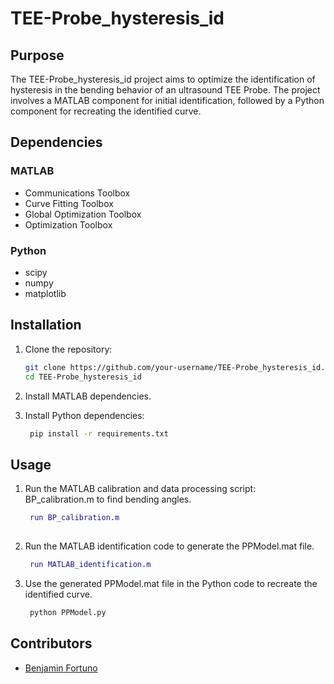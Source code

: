 # TEE-Probe_hysteresis_id

## Purpose
The TEE-Probe_hysteresis_id project aims to optimize the identification of hysteresis in the bending behavior of an ultrasound TEE Probe. The project involves a MATLAB component for initial identification, followed by a Python component for recreating the identified curve.

## Dependencies
### MATLAB
- Communications Toolbox
- Curve Fitting Toolbox
- Global Optimization Toolbox
- Optimization Toolbox

### Python
- scipy
- numpy
- matplotlib

## Installation
1. Clone the repository:
   ```bash
   git clone https://github.com/your-username/TEE-Probe_hysteresis_id.git
   cd TEE-Probe_hysteresis_id
2. Install MATLAB dependencies.

3. Install Python dependencies:
   ```bash
    pip install -r requirements.txt

## Usage
1. Run the MATLAB calibration and data processing script: BP_calibration.m to find bending angles.
   ```matlab
    run BP_calibration.m
    
2. Run the MATLAB identification code to generate the PPModel.mat file.
   ```matlab
    run MATLAB_identification.m

3. Use the generated PPModel.mat file in the Python code to recreate the identified curve.
   ```python
    python PPModel.py

## Contributors
- [Benjamin Fortuno](https://github.com/bfortuno)
